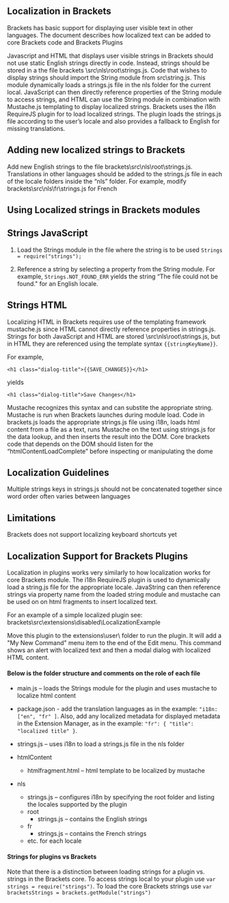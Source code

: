 

## Localization in Brackets
Brackets has basic support for displaying user visible text in other languages. The document describes how localized text can be added to core Brackets code and Brackets Plugins 

Javascript and HTML that displays user visible strings in Brackets should not use static English strings directly in code. Instead,  strings should be stored in a the file brackets \src\nls\root\strings.js. Code that wishes to display strings should import the String module from src\string.js. This module dynamically loads a strings.js file in the nls folder for the current local. JavaScript can then directly reference properties of the String module to access strings, and HTML can use the String module in combination with Mustache.js templating to display localized strings. Brackets uses the i18n RequireJS plugin for to load localized strings. The plugin loads the strings.js file according to the user’s locale and also provides a fallback to English for missing translations. 

## Adding new localized strings to Brackets
Add new English strings to the file brackets\src\nls\root\strings.js. Translations in other languages should be added to the strings.js file in each of the locale folders inside the “nls” folder. For example, modify brackets\src\nls\fr\strings.js for French

## Using Localized strings in Brackets modules

## Strings JavaScript
1. Load the Strings module in the file where the string is to be used
`Strings = require("strings");`

2. Reference a string by selecting a property from the String module. For example, `Strings.NOT_FOUND_ERR` yields the string “The file could not be found." for an English locale.

## Strings HTML
Localizing HTML in Brackets requires use of the templating framework mustache.js since HTML cannot directly reference properties in strings.js. Strings for both JavaScript and HTML are stored \src\nls\root\strings.js, but in HTML they are referenced using the template syntax `{{stringKeyName}}`. 

For example,

`<h1 class="dialog-title">{{SAVE_CHANGES}}</h1>`

yields 

`<h1 class="dialog-title">Save Changes</h1>`

Mustache recognizes this syntax and can substite the appropriate string. Mustache is run when Brackets launches during module load. Code in brackets.js loads the appropriate strings.js file using i18n, loads html content from a file as a text, runs Mustache on the text using strings.js for the data lookup, and then inserts the result into the DOM. Core brackets code that depends on the DOM should listen for the “htmlContentLoadComplete” before inspecting or manipulating the dome

## Localization Guidelines
Multiple strings keys in strings.js should not be concatenated together since word order often varies between languages

## Limitations
Brackets does not support localizing keyboard shortcuts yet


## Localization Support for Brackets Plugins

Localization in plugins works very similarly to how localization works for core Brackets module. The i18n RequireJS plugin is used to dynamically load a string.js file for the appropriate locale. JavaString can then reference strings via property name from the loaded string module and mustache can be used on on html fragments to insert localized text.

For an example of a simple localized plugin see: brackets\src\extensions\disabled\LocalizationExample

Move this plugin to the extensions\user\ folder to run the plugin. It will add a "My New Command" menu item to the end of the Edit menu. This command shows an alert with localized text and then a modal dialog with localized HTML content.

#### Below is the folder structure and comments on the role of each file

* main.js – loads the Strings module for the plugin and uses mustache to localize html content

* package.json - add the translation languages as in the example: `"i18n: ["en", "fr" ]`.  Also, add any localized metadata for displayed metadata in the Extension Manager, as in the example: `"fr": { "title": "localized title" }`.

* strings.js – uses i18n to load a strings.js file in the nls folder

* htmlContent
    * htmlfragment.html – html template to be localized by mustache
* nls
    * strings.js – configures i18n by specifying the  root folder and listing the locales supported by the plugin
    * root
        * strings.js – contains the English strings
    * fr
        * strings.js – contains the French strings
    * etc. for each locale

#### Strings for plugins vs Brackets
Note that there is a distinction between loading strings for a plugin vs. strings in the Brackets core. To access strings local to your plugin use `var strings = require("strings")`. To load the core Brackets strings use `var bracketsStrings = brackets.getModule("strings")`

